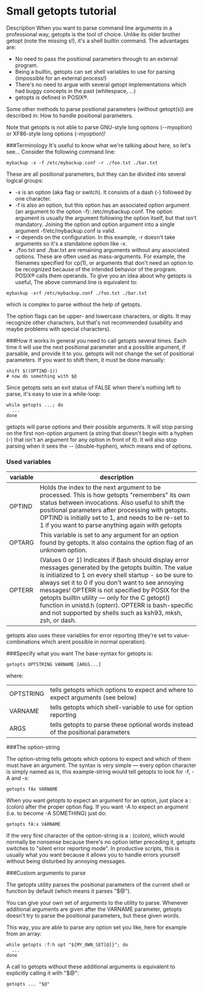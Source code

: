# Small getopts tutorial

Description
When you want to parse command line arguments in a professional way, getopts is the tool of choice. Unlike its older brother getopt (note the missing s!), it's a shell builtin command. The advantages are:

* No need to pass the positional parameters through to an external program.
* Being a builtin, getopts can set shell variables to use for parsing (impossible for an external process!)
* There's no need to argue with several getopt implementations which had buggy concepts in the past (whitespace, …)
* getopts is defined in POSIX®.

Some other methods to parse positional parameters (without getopt(s)) are described in: How to handle positional parameters.

Note that getopts is not able to parse GNU-style long options (--myoption) or XF86-style long options (-myoption)!

###Terminology
It's useful to know what we're talking about here, so let's see… Consider the following command line:

`mybackup -x -f /etc/mybackup.conf -r ./foo.txt ./bar.txt`

These are all positional parameters, but they can be divided into several logical groups:

* -x is an option (aka flag or switch). It consists of a dash (-) followed by one character.
* -f is also an option, but this option has an associated option argument (an argument to the option -f): /etc/mybackup.conf. The option argument is usually the argument following the option itself, but that isn't mandatory. Joining the option and option argument into a single argument -f/etc/mybackup.conf is valid.
* -r depends on the configuration. In this example, -r doesn't take arguments so it's a standalone option like -x.
* ./foo.txt and ./bar.txt are remaining arguments without any associated options. These are often used as mass-arguments. For example, the filenames specified for cp(1), or arguments that don't need an option to be recognized because of the intended behavior of the program. POSIX® calls them operands.
To give you an idea about why getopts is useful, The above command line is equivalent to:

`mybackup -xrf /etc/mybackup.conf ./foo.txt ./bar.txt`

which is complex to parse without the help of getopts.

The option flags can be upper- and lowercase characters, or digits. It may recognize other characters, but that's not recommended (usability and maybe problems with special characters).

###How it works
In general you need to call getopts several times. Each time it will use the next positional parameter and a possible argument, if parsable, and provide it to you. getopts will not change the set of positional parameters. If you want to shift them, it must be done manually:
```
shift $((OPTIND-1))
# now do something with $@
```

Since getopts sets an exit status of FALSE when there's nothing left to parse, it's easy to use in a while-loop:
```
while getopts ...; do
  ...
done
```

getopts will parse options and their possible arguments. It will stop parsing on the first non-option argument (a string that doesn't begin with a hyphen (-) that isn't an argument for any option in front of it). It will also stop parsing when it sees the -- (double-hyphen), which means end of options.

### Used variables

| variable |	description | 
| --        | -- |
| OPTIND	|Holds the index to the next argument to be processed. This is how getopts "remembers" its own status between invocations. Also useful to shift the positional parameters after processing with getopts. OPTIND is initially set to 1, and needs to be re-set to 1 if you want to parse anything again with getopts
|OPTARG	|This variable is set to any argument for an option found by getopts. It also contains the option flag of an unknown option.
|OPTERR	|(Values 0 or 1) Indicates if Bash should display error messages generated by the getopts builtin. The value is initialized to 1 on every shell startup - so be sure to always set it to 0 if you don't want to see annoying messages! OPTERR is not specified by POSIX for the getopts builtin utility — only for the C getopt() function in unistd.h (opterr). OPTERR is bash-specific and not supported by shells such as ksh93, mksh, zsh, or dash.
getopts also uses these variables for error reporting (they're set to value-combinations which arent possible in normal operation).

###Specify what you want
The base-syntax for getopts is:

`getopts OPTSTRING VARNAME [ARGS...]`

where:

|    |   |
| -- | --|
|OPTSTRING	|tells getopts which options to expect and where to expect arguments (see below)
|VARNAME	|tells getopts which shell-variable to use for option reporting
|ARGS	|tells getopts to parse these optional words instead of the positional parameters

###The option-string

The option-string tells getopts which options to expect and which of them must have an argument. The syntax is very simple — every option character is simply named as is, this example-string would tell getopts to look for -f, -A and -x:

`getopts fAx VARNAME`

When you want getopts to expect an argument for an option, just place a : (colon) after the proper option flag. If you want -A to expect an argument (i.e. to become -A SOMETHING) just do:

`getopts fA:x VARNAME`

If the very first character of the option-string is a : (colon), which would normally be nonsense because there's no option letter preceding it, getopts switches to "silent error reporting mode". In productive scripts, this is usually what you want because it allows you to handle errors yourself without being disturbed by annoying messages.

###Custom arguments to parse

The getopts utility parses the positional parameters of the current shell or function by default (which means it parses "$@").

You can give your own set of arguments to the utility to parse. Whenever additional arguments are given after the VARNAME parameter, getopts doesn't try to parse the positional parameters, but these given words.

This way, you are able to parse any option set you like, here for example from an array:
```
while getopts :f:h opt "${MY_OWN_SET[@]}"; do
  ...
done
```

A call to getopts without these additional arguments is equivalent to explicitly calling it with "$@":

```getopts ... "$@"```